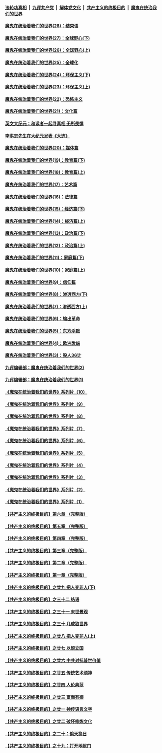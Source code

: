 ####  [法轮功真相](../../../../basic/blob/master/README.md?t=03151601) &nbsp;|&nbsp; [九评共产党](../../../../9ping.md/blob/master/README.md?t=03151601) &nbsp;|&nbsp; [解体党文化](../../../../jtdwh.md/blob/master/README.md?t=03151601)  &nbsp;|&nbsp; [共产主义的终极目的](../../../../gczydzjmd.md/blob/master/README.md?t=03151601) &nbsp;|&nbsp; [魔鬼在统治我们的世界](../../../../mgztzwmdsj.md/blob/master/README.md?t=03151601) 

#### [魔鬼在统治着我们的世界(28)：结束语](../pages/nsc422/n10936246.md?t=03151601) 

#### [魔鬼在统治着我们的世界(27)：全球野心(下)](../pages/nsc422/n10928319.md?t=03151601) 

#### [魔鬼在统治着我们的世界(26)：全球野心(上)](../pages/nsc422/n10900318.md?t=03151601) 

#### [魔鬼在统治着我们的世界(25)：全球化](../pages/nsc422/n10788205.md?t=03151601) 

#### [魔鬼在统治着我们的世界(24)：环保主义(下)](../pages/nsc422/n10695307.md?t=03151601) 

#### [魔鬼在统治着我们的世界(23)：环保主义(上)](../pages/nsc422/n10688613.md?t=03151601) 

#### [魔鬼在统治着我们的世界(22)：恐怖主义](../pages/nsc422/n10614727.md?t=03151601) 

#### [魔鬼在统治着我们的世界(21)：文化篇](../pages/nsc422/n10597706.md?t=03151601) 

#### [英文大纪元：和读者一起寻真相 无所畏惧](../pages/nsc422/n12542027.md?t=03151601) 

#### [李洪志先生在大纪元发表《大选》](../pages/nsc422/n12534746.md?t=03151601) 

#### [魔鬼在统治着我们的世界(20)：媒体篇](../pages/nsc422/n10586579.md?t=03151601) 

#### [魔鬼在统治着我们的世界(19)：教育篇(下)](../pages/nsc422/n10564808.md?t=03151601) 

#### [魔鬼在统治着我们的世界(18)：教育篇(上)](../pages/nsc422/n10526970.md?t=03151601) 

#### [魔鬼在统治着我们的世界(17)：艺术篇](../pages/nsc422/n10499093.md?t=03151601) 

#### [魔鬼在统治着我们的世界(16)：法律篇](../pages/nsc422/n10485969.md?t=03151601) 

#### [魔鬼在统治着我们的世界(15)：经济篇(下)](../pages/nsc422/n10469975.md?t=03151601) 

#### [魔鬼在统治着我们的世界(14)：经济篇(上)](../pages/nsc422/n10457370.md?t=03151601) 

#### [魔鬼在统治着我们的世界(13)：政治篇(下)](../pages/nsc422/n10448270.md?t=03151601) 

#### [魔鬼在统治着我们的世界(12)：政治篇(上)](../pages/nsc422/n10444576.md?t=03151601) 

#### [魔鬼在统治着我们的世界(11)：家庭篇(下)](../pages/nsc422/n10440961.md?t=03151601) 

#### [魔鬼在统治着我们的世界(10)：家庭篇(上)](../pages/nsc422/n10435448.md?t=03151601) 

#### [魔鬼在统治着我们的世界(9)：信仰篇](../pages/nsc422/n10432159.md?t=03151601) 

#### [魔鬼在统治着我们的世界(8)：渗透西方(下)](../pages/nsc422/n10429603.md?t=03151601) 

#### [魔鬼在统治着我们的世界(7)：渗透西方(上)](../pages/nsc422/n10426013.md?t=03151601) 

#### [魔鬼在统治着我们的世界(6)：输出革命](../pages/nsc422/n10421536.md?t=03151601) 

#### [魔鬼在统治着我们的世界(5)：东方杀戮](../pages/nsc422/n10417707.md?t=03151601) 

#### [魔鬼在统治着我们的世界(4)：欧洲发端](../pages/nsc422/n10414890.md?t=03151601) 

#### [魔鬼在统治着我们的世界(3)：毁人36计](../pages/nsc422/n10411583.md?t=03151601) 

#### [九评编辑部：魔鬼在统治着我们的世界(2)](../pages/nsc422/n10410036.md?t=03151601) 

#### [九评编辑部：魔鬼在统治着我们的世界(1)](../pages/nsc422/n10406825.md?t=03151601) 

#### [《魔鬼在统治着我们的世界》系列片（10）](../pages/nsc422/n12292670.md?t=03151601) 

#### [《魔鬼在统治着我们的世界》系列片（9）](../pages/nsc422/n12290859.md?t=03151601) 

#### [《魔鬼在统治着我们的世界》系列片（8）](../pages/nsc422/n12287445.md?t=03151601) 

#### [《魔鬼在统治着我们的世界》系列片（7）](../pages/nsc422/n12283425.md?t=03151601) 

#### [《魔鬼在统治着我们的世界》系列片（6）](../pages/nsc422/n12282314.md?t=03151601) 

#### [《魔鬼在统治着我们的世界》系列片（5）](../pages/nsc422/n12281419.md?t=03151601) 

#### [《魔鬼在统治着我们的世界》系列片（4）](../pages/nsc422/n12274024.md?t=03151601) 

#### [《魔鬼在统治着我们的世界》系列片（3）](../pages/nsc422/n12271322.md?t=03151601) 

#### [《魔鬼在统治着我们的世界》系列片（2）](../pages/nsc422/n12269049.md?t=03151601) 

#### [《魔鬼在统治着我们的世界》系列片（1）](../pages/nsc422/n12267575.md?t=03151601) 

#### [【共产主义的终极目的】第六章 （完整版）](../pages/nsc422/n11428913.md?t=03151601) 

#### [【共产主义的终极目的】第五章 （完整版）](../pages/nsc422/n11428912.md?t=03151601) 

#### [【共产主义的终极目的】第四章 （完整版）](../pages/nsc422/n11428907.md?t=03151601) 

#### [【共产主义的终极目的】第三章（完整版）](../pages/nsc422/n11428848.md?t=03151601) 

#### [【共产主义的终极目的】第二章（完整版）](../pages/nsc422/n11428831.md?t=03151601) 

#### [【共产主义的终极目的】第一章（完整版）](../pages/nsc422/n11417651.md?t=03151601) 

#### [【共产主义的终极目的】之廿九 把人变非人(下)](../pages/nsc422/n11344140.md?t=03151601) 

#### [【共产主义的终极目的】之三十二 结语](../pages/nsc422/n11360535.md?t=03151601) 

#### [【共产主义的终极目的】之三十一 末世景观](../pages/nsc422/n11351129.md?t=03151601) 

#### [【共产主义的终极目的】之三十 几成狼世界](../pages/nsc422/n11348280.md?t=03151601) 

#### [【共产主义的终极目的】之廿八 把人变非人(上)](../pages/nsc422/n11340492.md?t=03151601) 

#### [【共产主义的终极目的】之廿七 以恨立国](../pages/nsc422/n11336944.md?t=03151601) 

#### [【共产主义的终极目的】之廿六 中共对抗普世价值](../pages/nsc422/n11324785.md?t=03151601) 

#### [【共产主义的终极目的】之廿五 传统艺术颂神](../pages/nsc422/n11296396.md?t=03151601) 

#### [【共产主义的终极目的】之廿四 人伦典范](../pages/nsc422/n11296397.md?t=03151601) 

#### [【共产主义的终极目的】之廿三 富而有德](../pages/nsc422/n11283598.md?t=03151601) 

#### [【共产主义的终极目的】之廿一 神传语言文字](../pages/nsc422/n11263265.md?t=03151601) 

#### [【共产主义的终极目的】之廿二 破坏修炼文化](../pages/nsc422/n11245728.md?t=03151601) 

#### [【共产主义的终极目的】之二十：偷天换日](../pages/nsc422/n11238846.md?t=03151601) 

#### [【共产主义的终极目的】之十九：打开地狱门](../pages/nsc422/n11206376.md?t=03151601) 

